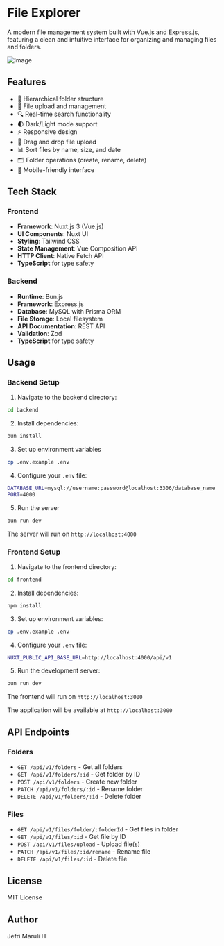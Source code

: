 # File Explorer

A modern file management system built with Vue.js and Express.js, featuring a clean and intuitive interface for organizing and managing files and folders.

![Image](https://github.com/user-attachments/assets/aa763c97-d205-483a-8c1b-598525c138bd)

## Features

- 📁 Hierarchical folder structure
- 📄 File upload and management
- 🔍 Real-time search functionality
- 🌓 Dark/Light mode support
- ⚡ Responsive design
- 🔄 Drag and drop file upload
- 📊 Sort files by name, size, and date
- 🗂️ Folder operations (create, rename, delete)
- 📱 Mobile-friendly interface

## Tech Stack

### Frontend
- **Framework**: Nuxt.js 3 (Vue.js)
- **UI Components**: Nuxt UI
- **Styling**: Tailwind CSS
- **State Management**: Vue Composition API
- **HTTP Client**: Native Fetch API
- **TypeScript** for type safety

### Backend
- **Runtime**: Bun.js
- **Framework**: Express.js
- **Database**: MySQL with Prisma ORM
- **File Storage**: Local filesystem
- **API Documentation**: REST API
- **Validation**: Zod
- **TypeScript** for type safety

## Usage

### Backend Setup

1. Navigate to the backend directory: 

```bash
cd backend
```

2. Install dependencies:

```bash
bun install
```

3. Set up environment variables

```bash
cp .env.example .env
```

4. Configure your `.env` file:

```bash
DATABASE_URL=mysql://username:password@localhost:3306/database_name
PORT=4000
```

5. Run the server   

```bash
bun run dev
```

The server will run on `http://localhost:4000`

### Frontend Setup

1. Navigate to the frontend directory:

```bash
cd frontend
```

2. Install dependencies:  

```bash
npm install
```

3. Set up environment variables:

```bash
cp .env.example .env
```

4. Configure your `.env` file:

```bash
NUXT_PUBLIC_API_BASE_URL=http://localhost:4000/api/v1
```

5. Run the development server:

```bash
bun run dev
```

The frontend will run on `http://localhost:3000`

The application will be available at `http://localhost:3000`

## API Endpoints

### Folders
- `GET /api/v1/folders` - Get all folders
- `GET /api/v1/folders/:id` - Get folder by ID
- `POST /api/v1/folders` - Create new folder
- `PATCH /api/v1/folders/:id` - Rename folder
- `DELETE /api/v1/folders/:id` - Delete folder

### Files
- `GET /api/v1/files/folder/:folderId` - Get files in folder
- `GET /api/v1/files/:id` - Get file by ID
- `POST /api/v1/files/upload` - Upload file(s)
- `PATCH /api/v1/files/:id/rename` - Rename file
- `DELETE /api/v1/files/:id` - Delete file

## License

MIT License

## Author

Jefri Maruli H


